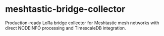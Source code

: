 # meshtastic-bridge-collector
Production-ready LoRa bridge collector for Meshtastic mesh networks with direct NODEINFO processing and TimescaleDB integration.
